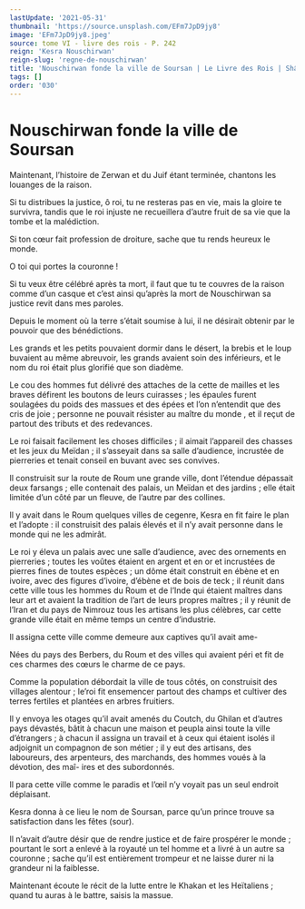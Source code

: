 ```yaml
---
lastUpdate: '2021-05-31'
thumbnail: 'https://source.unsplash.com/EFm7JpD9jy8'
image: 'EFm7JpD9jy8.jpeg'
source: tome VI - livre des rois - P. 242
reign: 'Kesra Nouschirwan'
reign-slug: 'regne-de-nouschirwan'
title: 'Nouschirwan fonde la ville de Soursan | Le Livre des Rois | Shâhnâmeh'
tags: []
order: '030'
---
```


# Nouschirwan fonde la ville de Soursan

Maintenant, l’histoire de Zerwan et du Juif étant terminée, chantons les louanges de la raison.

Si tu distribues la justice, ô roi, tu ne resteras pas en vie, mais la gloire te survivra, tandis que le roi injuste ne recueillera d’autre fruit de sa vie que la tombe et la malédiction.

Si ton cœur fait profession de droiture, sache que tu rends heureux le monde.

O toi qui portes la couronne !

Si tu veux être célébré après ta mort, il faut que tu te couvres de la raison comme d’un casque et c’est ainsi qu’après la mort de Nouschirwan sa justice revit dans mes paroles.

Depuis le moment où la terre s’était soumise à lui, il ne désirait obtenir par le pouvoir que des bénédictions.

Les grands et les petits pouvaient dormir dans le désert, la brebis et le loup buvaient au même abreuvoir, les grands avaient soin des inférieurs, et le nom du roi était plus glorifié que son diadème.

Le cou des hommes fut délivré des attaches de la cette de mailles et les braves défirent les boutons de leurs cuirasses ; les épaules furent soulagées du poids des massues et des épées et l’on n’entendit que des cris de joie ; personne ne pouvait résister au maître du monde , et il reçut de partout des tributs et des redevances.

Le roi faisait facilement les choses difficiles ; il aimait l’appareil des chasses et les jeux du Meïdan ; il s’asseyait dans sa salle d’audience, incrustée de pierreries et tenait conseil en buvant avec ses convives.

Il construisit sur la route de Roum une grande ville, dont l’étendue dépassait deux farsangs ; elle contenait des palais, un Meïdan et des jardins ; elle était limitée d’un côté par un fleuve, de l’autre par des collines.

Il y avait dans le Roum quelques villes de cegenre, Kesra en fit faire le plan et l’adopte : il construisit des palais élevés et il n’y avait personne dans le monde qui ne les admirât.

Le roi y éleva un palais avec une salle d’audience, avec des ornements en pierreries ; toutes les voûtes étaient en argent et en or et incrustées de pierres fines de toutes espèces ; un dôme était construit en ébène et en ivoire, avec des figures d’ivoire, d’ébène et de bois de teck ; il réunit dans cette ville tous les hommes du Roum et de l’Inde qui étaient maîtres dans leur art et avaient la tradition de l’art de leurs propres maîtres ; il y réunit de l’Iran et du pays de Nimrouz tous les artisans les plus célèbres, car cette grande ville était en même temps un centre d’industrie.

Il assigna cette ville comme demeure aux captives qu’il avait ame-

Nées du pays des Berbers, du Roum et des villes qui avaient péri et fit de ces charmes des cœurs le charme de ce pays.

Comme la population débordait la ville de tous côtés, on construisit des villages alentour ; Ie’roi fit ensemencer partout des champs et cultiver des terres fertiles et plantées en arbres fruitiers.

Il y envoya les otages qu’il avait amenés du Coutch, du Ghilan et d’autres pays dévastés, bâtit à chacun une maison et peupla ainsi toute la ville d’étrangers ; à chacun il assigna un travail et à ceux qui étaient isolés il adjoignit un compagnon de son métier ; il y eut des artisans, des laboureurs, des arpenteurs, des marchands, des hommes voués à la dévotion, des maî-
ires et des subordonnés.

Il para cette ville comme le paradis et l’œil n’y voyait pas un seul endroit déplaisant.

Kesra donna à ce lieu le nom de Soursan, parce qu’un prince trouve sa satisfaction dans les fêtes (sour).

Il n’avait d’autre désir que de rendre justice et de faire prospérer le monde ; pourtant le sort a enlevé à la royauté un tel homme et a livré à un autre sa couronne ; sache qu’il est entièrement trompeur et ne laisse durer ni la grandeur ni la faiblesse.

Maintenant écoute le récit de la lutte entre le Khakan et les Heïtaliens ; quand tu auras à le battre, saisis la massue.
